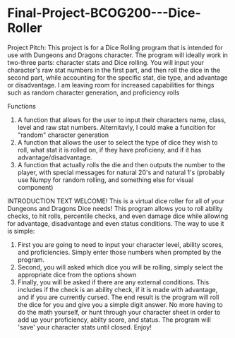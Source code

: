 # Final-Project-BCOG200---Dice-Roller
Project Pitch:
This project is for a Dice Rolling program that is intended for use with Dungeons and Dragons character. The program will ideally work in two-three parts: character stats and Dice rolling.
You will input your character's raw stat numbers in the first part, and then roll the dice in the second part, while accounting for the specific stat, die type, and advantage or disadvantage. 
I am leaving room for increased capabilities for things such as random character generation, and proficiency rolls

Functions
  1. A function that allows for the user to input their characters name, class, level and raw stat numbers. Alternitavly, I could make a funcition for "random" character generation
  2. A function that allows the user to select the type of dice they wish to roll, what stat it is rolled on, if they have proficieny, and if it has advantage/disadvantage.
  3. A function that actually rolls the die and then outputs the number to the player, with special messages for natural 20's and natural 1's (probably use Numpy for random rolling, and something else for visual component)

INTRODUCTION TEXT
  WELCOME! This is a virtual dice roller for all of your Dungeons and Dragons Dice needs! This program allows you to roll ability checks, to hit rolls, percentile checks, and even damage dice while allowing for advantage, disadvantage and even status conditions. The way to use it is simple: 
  1. First you are going to need to input your character level, ability scores, and proficiencies. Simply enter those numbers when prompted by the program.
  2. Second, you will asked which dice you will be rolling, simply select the appropriate dice from the options shown
  3. Finally, you will be asked if there are any external conditions. This includes if the check is an ability check, if it is made with advantage, and if you are currently cursed.
  The end result is the program will roll the dice for you and give you a simple digit answer. No more having to do the math yourself, or hunt through your character sheet in order to add up your proficiency, abilty score, and status. The program will 'save' your character stats until closed. Enjoy!
